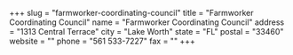 +++
slug = "farmworker-coordinating-council"
title = "Farmworker Coordinating Council"
name = "Farmworker Coordinating Council"
address = "1313 Central Terrace"
city = "Lake Worth"
state = "FL"
postal = "33460"
website = ""
phone = "561 533-7227"
fax = ""
+++
